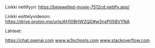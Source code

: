 
Linkki netlifyyn:
https://bejewelled-moxie-7512cd.netlify.app/

Linkki esittelyvideoon:
https://drive.proton.me/urls/AH10BHW2QG#w3nsP05BVYNA



Lähteet:

https://chat.openai.com
www.w3schools.com
www.stackoverflow.com


